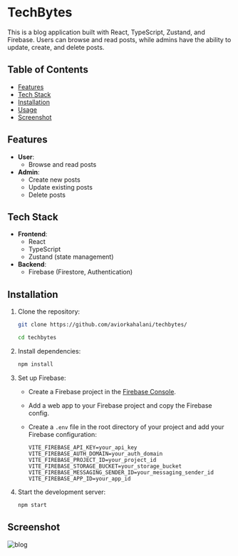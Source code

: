 # TechBytes

This is a blog application built with React, TypeScript, Zustand, and Firebase. Users can browse and read posts, while admins have the ability to update, create, and delete posts.

## Table of Contents

- [Features](#features)
- [Tech Stack](#tech-stack)
- [Installation](#installation)
- [Usage](#usage)
- [Screenshot](#screenshot)

## Features

- **User**:
  - Browse and read posts
- **Admin**:
  - Create new posts
  - Update existing posts
  - Delete posts

## Tech Stack

- **Frontend**:
  - React
  - TypeScript
  - Zustand (state management)
- **Backend**:
  - Firebase (Firestore, Authentication)

## Installation

1. Clone the repository:

   ```bash
   git clone https://github.com/aviorkahalani/techbytes/

   cd techbytes
   ```

2. Install dependencies:

   ```bash
   npm install
   ```

3. Set up Firebase:

   - Create a Firebase project in the [Firebase Console](https://console.firebase.google.com/).
   - Add a web app to your Firebase project and copy the Firebase config.
   - Create a `.env` file in the root directory of your project and add your Firebase configuration:

     ```env
     VITE_FIREBASE_API_KEY=your_api_key
     VITE_FIREBASE_AUTH_DOMAIN=your_auth_domain
     VITE_FIREBASE_PROJECT_ID=your_project_id
     VITE_FIREBASE_STORAGE_BUCKET=your_storage_bucket
     VITE_FIREBASE_MESSAGING_SENDER_ID=your_messaging_sender_id
     VITE_FIREBASE_APP_ID=your_app_id
     ```

4. Start the development server:

   ```bash
   npm start
   ```

## Screenshot

![blog](https://res.cloudinary.com/avior-projects/image/upload/v1716393655/896a0118-fc78-4e66-ada3-bfa31005f97c.png)
